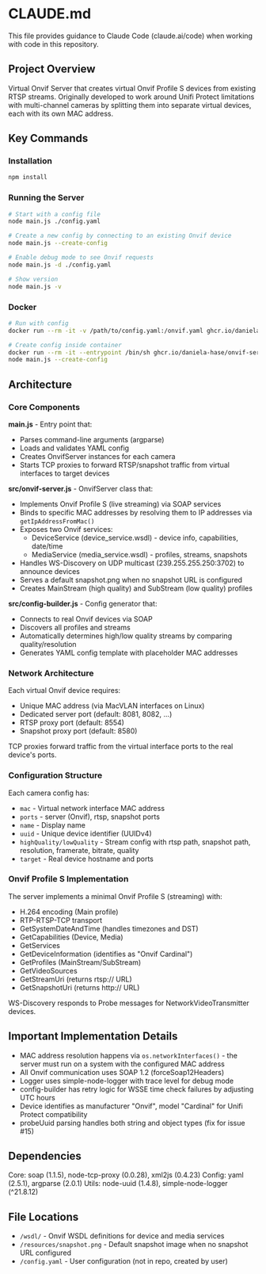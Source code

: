 # CLAUDE.md

This file provides guidance to Claude Code (claude.ai/code) when working with code in this repository.

## Project Overview

Virtual Onvif Server that creates virtual Onvif Profile S devices from existing RTSP streams. Originally developed to work around Unifi Protect limitations with multi-channel cameras by splitting them into separate virtual devices, each with its own MAC address.

## Key Commands

### Installation
```bash
npm install
```

### Running the Server
```bash
# Start with a config file
node main.js ./config.yaml

# Create a new config by connecting to an existing Onvif device
node main.js --create-config

# Enable debug mode to see Onvif requests
node main.js -d ./config.yaml

# Show version
node main.js -v
```

### Docker
```bash
# Run with config
docker run --rm -it -v /path/to/config.yaml:/onvif.yaml ghcr.io/daniela-hase/onvif-server:latest

# Create config inside container
docker run --rm -it --entrypoint /bin/sh ghcr.io/daniela-hase/onvif-server:latest
node main.js --create-config
```

## Architecture

### Core Components

**main.js** - Entry point that:
- Parses command-line arguments (argparse)
- Loads and validates YAML config
- Creates OnvifServer instances for each camera
- Starts TCP proxies to forward RTSP/snapshot traffic from virtual interfaces to target devices

**src/onvif-server.js** - OnvifServer class that:
- Implements Onvif Profile S (live streaming) via SOAP services
- Binds to specific MAC addresses by resolving them to IP addresses via `getIpAddressFromMac()`
- Exposes two Onvif services:
  - DeviceService (device_service.wsdl) - device info, capabilities, date/time
  - MediaService (media_service.wsdl) - profiles, streams, snapshots
- Handles WS-Discovery on UDP multicast (239.255.255.250:3702) to announce devices
- Serves a default snapshot.png when no snapshot URL is configured
- Creates MainStream (high quality) and SubStream (low quality) profiles

**src/config-builder.js** - Config generator that:
- Connects to real Onvif devices via SOAP
- Discovers all profiles and streams
- Automatically determines high/low quality streams by comparing quality/resolution
- Generates YAML config template with placeholder MAC addresses

### Network Architecture

Each virtual Onvif device requires:
- Unique MAC address (via MacVLAN interfaces on Linux)
- Dedicated server port (default: 8081, 8082, ...)
- RTSP proxy port (default: 8554)
- Snapshot proxy port (default: 8580)

TCP proxies forward traffic from the virtual interface ports to the real device's ports.

### Configuration Structure

Each camera config has:
- `mac` - Virtual network interface MAC address
- `ports` - server (Onvif), rtsp, snapshot ports
- `name` - Display name
- `uuid` - Unique device identifier (UUIDv4)
- `highQuality/lowQuality` - Stream config with rtsp path, snapshot path, resolution, framerate, bitrate, quality
- `target` - Real device hostname and ports

### Onvif Profile S Implementation

The server implements a minimal Onvif Profile S (streaming) with:
- H.264 encoding (Main profile)
- RTP-RTSP-TCP transport
- GetSystemDateAndTime (handles timezones and DST)
- GetCapabilities (Device, Media)
- GetServices
- GetDeviceInformation (identifies as "Onvif Cardinal")
- GetProfiles (MainStream/SubStream)
- GetVideoSources
- GetStreamUri (returns rtsp:// URL)
- GetSnapshotUri (returns http:// URL)

WS-Discovery responds to Probe messages for NetworkVideoTransmitter devices.

## Important Implementation Details

- MAC address resolution happens via `os.networkInterfaces()` - the server must run on a system with the configured MAC address
- All Onvif communication uses SOAP 1.2 (forceSoap12Headers)
- Logger uses simple-node-logger with trace level for debug mode
- config-builder has retry logic for WSSE time check failures by adjusting UTC hours
- Device identifies as manufacturer "Onvif", model "Cardinal" for Unifi Protect compatibility
- probeUuid parsing handles both string and object types (fix for issue #15)

## Dependencies

Core: soap (1.1.5), node-tcp-proxy (0.0.28), xml2js (0.4.23)
Config: yaml (2.5.1), argparse (2.0.1)
Utils: node-uuid (1.4.8), simple-node-logger (^21.8.12)

## File Locations

- `/wsdl/` - Onvif WSDL definitions for device and media services
- `/resources/snapshot.png` - Default snapshot image when no snapshot URL configured
- `/config.yaml` - User configuration (not in repo, created by user)
